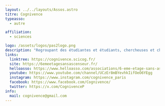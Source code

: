 ```yaml
---
layout: ../../layouts/Assos.astro
titre: Cognivence
typeasso:
  - autre

affiliation:
  - sciences

logo: /assets/logos/pas2logo.png
description: "Regroupant des étudiantes et étudiants, chercheuses et chercheurs en sciences cognitives d’Ile-de-France, cette association fait connaître ce champ disciplinaire et apporte un éclairage sur les parcours professionnels. Elle organise notamment le Forum des Sciences Cognitives durant lequel se tiennent des conférences, stands et ateliers autour d’un thème voté, ainsi qu’un événement mensuel où un membre de l’association présente un article de son choix."
links:
  linktree: https://cognivence.scicog.fr/
  site: https://6emeetagesansascenseur.fr/
  helloasso: https://www.helloasso.com/associations/6-eme-etage-sans-ascenseur
  youtube: https://www.youtube.com/channel/UCzEr8mBYevhkIifOeO6YEgg
  instagram: https://www.instagram.com/cognivence_paris
  facebook: https://www.facebook.com/Cognivence/
  twitter: https://x.com/CognivenceP
info:
  mail: cognivence@gmail.com
---
```

